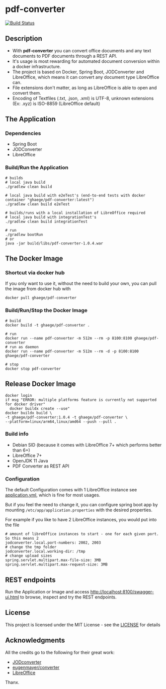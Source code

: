 # pdf-converter

[![Build Status](https://travis-ci.com/ghaege/pdf-converter.svg?branch=main)](https://travis-ci.com/ghaege/pdf-converter)

## Description

* With **pdf-converter** you can convert office documents and any text documents to PDF documents through a REST API.
* It's usage is most rewarding for automated document conversion within a docker infrastructure.
* The project is based on Docker, Spring Boot, JODConverter and LibreOffice, which means it can convert any document type LibreOffice can.
* File extensions don't matter, as long as LibreOffice is able to open and convert them.
* Encoding of Textfiles (.txt, .json, .xml) is UTF-8, unknown extensions (Ex: .xyz) is ISO-8859 (LibreOffice default)

## The Application

### Dependencies

* Spring Boot 
* JODConverter 
* LibreOffice

### Build/Run the Application

    # builds 
    # local java build
    ./gradlew clean build
    
    # local java build with e2eTest's (end-to-end tests with docker container "ghaege/pdf-converter:latest")
    ./gradlew clean build e2eTest

    # builds/runs with a local installation of LibreOffice required
    # local java build with integrationTest's
    ./gradlew clean build integrationTest

    # run
    ./gradlew bootRun
    # or
    java -jar build/libs/pdf-converter-1.0.4.war

## The Docker Image

### Shortcut via docker hub

If you only want to use it, without the need to build your own, you can pull the image from docker hub with

    docker pull ghaege/pdf-converter

### Build/Run/Stop the Docker Image

    # build
    docker build -t ghaege/pdf-converter .

    # run
    docker run --name pdf-converter -m 512m --rm -p 8100:8100 ghaege/pdf-converter
    # run as daemon
    docker run --name pdf-converter -m 512m --rm -d -p 8100:8100 ghaege/pdf-converter

    # stop
    docker stop pdf-converter

## Release Docker Image

    docker login
    if msg "ERROR: multiple platforms feature is currently not supported for docker driver"
      docker buildx create --use"
	docker buildx build \
    -t ghaege/pdf-converter:1.0.4 -t ghaege/pdf-converter \
    --platform=linux/arm64,linux/amd64 --push --pull .

### Build info

- Debian SID (because it comes with LibreOffice 7+ which performs better than 6+)
- LibreOffice 7+
- OpenJDK 11 Java
- PDF Converter as REST API

### Configuration

The default Configuration comes with 1 LibreOffice instance see [application.yml](src/main/resources/application.yml), which is fine for most usages.

But if you feel the need to change it, you can configure spring boot app by mounting `/etc/app/application.properties` with the desired properties.

For example if you like to have 2 LibreOffice instances, you would put into the file

```properties
# amount of libreOffice instances to start - one for each given port. So this means 2
jodconverter.local.port-numbers: 2002, 2003
# change the tmp folder
jodconverter.local.working-dir: /tmp
# change upload sizes
spring.servlet.multipart.max-file-size: 3MB
spring.servlet.multipart.max-request-size: 3MB
```

## REST endpoints

Run the Application or Image and access [http://localhost:8100/swagger-ui.html](http://localhost:8100/swagger-ui.html) to browse, inspect and try the REST endpoints.

## License

This project is licensed under the MIT License - see the [LICENSE](LICENSE) for details

## Acknowledgments

All the credits go to the following for their great work:
* [JODconverter](https://github.com/sbraconnier/jodconverter)
* [eugenmayer/converter](https://github.com/EugenMayer/converter)
* [LibreOffice](https://de.libreoffice.org/)

Thanx.